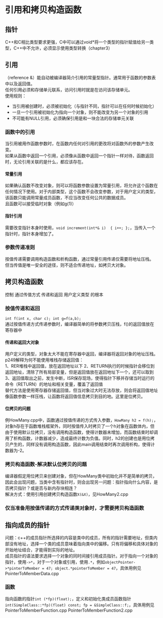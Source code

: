 # 引用和拷贝构造函数
## 指针
C++和C相比类型要求更强，C中可以通过void*将一个类型的指针赋值给另一类型，C++中不允许，必须显示使用类型转换（chapter3）
## 引用
（reference &）能自动被编译器简介引用的常量型指针。通常用于函数的参数表中以及返回值。  
任何引用必须和存储单元联系，访问引用时就是在访问该存储单元。  
使用规则：
- 当引用被创建时，必须被初始化（与指针不同，指针可以在任何时候初始化）
- 一旦一个引用被初始化为指向一个对象，则不能改变为另一个对象的引用
- 不可能有NULL引用，必须确保引用是和一块合法的存储单元关联

### 函数中的引用
当引用被用作函数参数时，在函数内任何对引用的更改将对函数外的参数产生改变。  
如果从函数中返回一个引用，必须像从函数中返回一个指针一样对待，函数返回时，无论引用关联的是什么，都应该存在。  
#### 常量引用
如果确认函数不改变对象，则可以将函数参数设置为常量引用，将允许这个函数在任何情况下使用。对于内部类型，这个函数不会改变参数，对于用户定义的类型，该函数只能调用常量成员函数，不应当改变任何公共的数据成员。  
且函数可以接受临时对象（例如g(1)）
#### 指针引用
需要改变指针本身时使用，`void increment(int*& i)  { i++; };`，当传入一个指针时，指针本身增加了。
### 参数传递准则
按值传递需要调用构造函数和析构函数，通过常量引用传递仅需要将地址压栈。  
但当传值是唯一安全的途径，则不适合传递地址，如拷贝大对象。  

## 拷贝构造函数
控制 通过传值方式 传递和返回 用户定义类型 的根本  
### 按值传递和返回
`int f(int x, char c); int g=f(a,b);`  
通过按值传递方式传递参数时，编译器简单的将参数拷贝压栈，f()的返回值放在寄存器中
#### 传递和返回大对象
用户定义的类型，对象太大不能在寄存器中返回，编译器将返回对象的地址压栈。  
p249解释为何不能使用堆栈存储返回值：  
1、RER堆栈中返回值，放在返回地址以下
2、RETURN执行的时候指针会移位到返回地址，清除了所有局部变量，但是返回值放在返回地址下一个，还可以取到
3、返回值取出之前，发生中断，ISR保存现场，使得指针下移并存储当时运行的命令（RETURN）的地址和相关变量，覆盖了返回值  
替代方法是使用寄存器存储返回值，但当对象过大时无法存放，则会将返回值地址像函数参数一样压栈，让函数将返回值信息拷贝到目的地。这里是位拷贝。

#### 位拷贝的问题
例HowMany.cpp中，函数通过按值传递的方式传入参数，`HowMany h2 = f(h);`，对象h存在于函数堆栈框架外，同时按值传入时拷贝了一个h对象在函数体内，但由于使用默认位拷贝，没有调用构造函数，使得计数器未增加，而函数结束时却调用了析构函数，计数器减少，造成最终计数为负值。同时，h2的创建也是用位拷贝产生的，同样没有调用构造函数，因此main调用结束时再次调用析构，使得计数器为-2。  

### 拷贝构造函数-解决默认位拷贝的问题
编译器假定用位拷贝来创建对象，但在HowMany类中初始化并不是简单的拷贝，因此会出现问题，当类中含有指针时，则会出现另一问题：指针指向什么内容，是否拷贝指针？或是否与新内存块相连？  
解决方式：使用引用创建拷贝构造函数`X(&X)`，见HowMany2.cpp  

### 仅当准备用按值传递的方式传递类对象时，才需要拷贝构造函数

## 指向成员的指针
问题：c++的成员指针所选择的内容是类中的成员，所有的指针需要地址，但类内部没有地址，选择一个类的成员意味着指向类中的偏移。只有将偏移和具体对象的开始地址结合，才能得到实际的地址。  
成员指针的语法要求选择一个对象的同时间接引用成员指针。对于指向一个对象的指针，使用`->*`，对于一个对象或引用，使用`.*`，例如`objectPointer->*pinterToMember = 47; object.*pointerToMember = 47`，具体用例见PointerToMemberData.cpp  
### 函数
指向函数的指针`int (*fp)(float);`，定义和初始化类成员函数指针`int(SimpleClass::*fp)(float) const; fp = &SimpleClass::f;`，具体用例见PointerToMemberFunction.cpp PointerToMemberFunction2.cpp